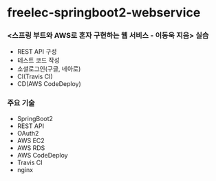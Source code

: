 # freelec-springboot2-webservice
### <스프링 부트와 AWS로 혼자 구현하는 웹 서비스 - 이동욱 지음> 실습
- REST API 구성
- 테스트 코드 작성
- 소셜로그인(구글, 네아로)
- CI(Travis CI)
- CD(AWS CodeDeploy)
### 주요 기술
- SpringBoot2
- REST API
- OAuth2
- AWS EC2
- AWS RDS
- AWS CodeDeploy
- Travis CI
- nginx
